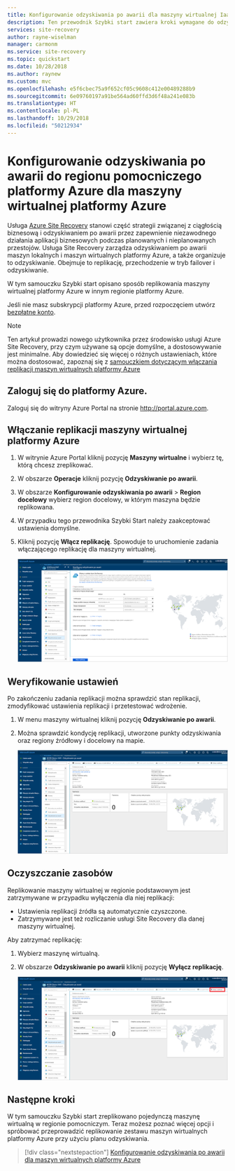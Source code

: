 ```yaml
---
title: Konfigurowanie odzyskiwania po awarii dla maszyny wirtualnej IaaS platformy Azure w regionie pomocniczym platformy Azure
description: Ten przewodnik Szybki start zawiera kroki wymagane do odzyskiwania po awarii maszyny wirtualnej IaaS platformy Azure między regionami platformy Azure przy użyciu usługi Azure Site Recovery.
services: site-recovery
author: rayne-wiselman
manager: carmonm
ms.service: site-recovery
ms.topic: quickstart
ms.date: 10/28/2018
ms.author: raynew
ms.custom: mvc
ms.openlocfilehash: e5f6cbec75a9f652cf05c9608c412e00489288b9
ms.sourcegitcommit: 6e09760197a91be564ad60ffd3d6f48a241e083b
ms.translationtype: HT
ms.contentlocale: pl-PL
ms.lasthandoff: 10/29/2018
ms.locfileid: "50212934"
---
```

# <a name="set-up-disaster-recovery-to-a-secondary-azure-region-for-an-azure-vm"></a>Konfigurowanie odzyskiwania po awarii do regionu pomocniczego platformy Azure dla maszyny wirtualnej platformy Azure 

Usługa [Azure Site Recovery](site-recovery-overview.md) stanowi część strategii związanej z ciągłością biznesową i odzyskiwaniem po awarii przez zapewnienie niezawodnego działania aplikacji biznesowych podczas planowanych i nieplanowanych przestojów. Usługa Site Recovery zarządza odzyskiwaniem po awarii maszyn lokalnych i maszyn wirtualnych platformy Azure, a także organizuje to odzyskiwanie. Obejmuje to replikację, przechodzenie w tryb failover i odzyskiwanie.

W tym samouczku Szybki start opisano sposób replikowania maszyny wirtualnej platformy Azure w innym regionie platformy Azure.

Jeśli nie masz subskrypcji platformy Azure, przed rozpoczęciem utwórz [bezpłatne konto](https://azure.microsoft.com/free/?WT.mc_id=A261C142F).

> [!NOTE]
> Ten artykuł prowadzi nowego użytkownika przez środowisko usługi Azure Site Recovery, przy czym używane są opcje domyślne, a dostosowywanie jest minimalne. Aby dowiedzieć się więcej o różnych ustawieniach, które można dostosować, zapoznaj się z [samouczkiem dotyczącym włączania replikacji maszyn wirtualnych platformy Azure](azure-to-azure-tutorial-enable-replication.md)

## <a name="log-in-to-azure"></a>Zaloguj się do platformy Azure.

Zaloguj się do witryny Azure Portal na stronie http://portal.azure.com.

## <a name="enable-replication-for-the-azure-vm"></a>Włączanie replikacji maszyny wirtualnej platformy Azure

1. W witrynie Azure Portal kliknij pozycję **Maszyny wirtualne** i wybierz tę, którą chcesz zreplikować.
2. W obszarze **Operacje** kliknij pozycję **Odzyskiwanie po awarii**.
3. W obszarze **Konfigurowanie odzyskiwania po awarii** > **Region docelowy** wybierz region docelowy, w którym maszyna będzie replikowana.
4. W przypadku tego przewodnika Szybki Start należy zaakceptować ustawienia domyślne.
5. Kliknij pozycję **Włącz replikację**. Spowoduje to uruchomienie zadania włączającego replikację dla maszyny wirtualnej.

    ![włączanie replikacji](media/azure-to-azure-quickstart/enable-replication1.png)

## <a name="verify-settings"></a>Weryfikowanie ustawień

Po zakończeniu zadania replikacji można sprawdzić stan replikacji, zmodyfikować ustawienia replikacji i przetestować wdrożenie.

1. W menu maszyny wirtualnej kliknij pozycję **Odzyskiwanie po awarii**.
2. Można sprawdzić kondycję replikacji, utworzone punkty odzyskiwania oraz regiony źródłowy i docelowy na mapie.

   ![Stan replikacji](media/azure-to-azure-quickstart/replication-status.png)

## <a name="clean-up-resources"></a>Oczyszczanie zasobów

Replikowanie maszyny wirtualnej w regionie podstawowym jest zatrzymywane w przypadku wyłączenia dla niej replikacji:

- Ustawienia replikacji źródła są automatycznie czyszczone.
- Zatrzymywane jest też rozliczanie usługi Site Recovery dla danej maszyny wirtualnej.

Aby zatrzymać replikację:

1. Wybierz maszynę wirtualną.
2. W obszarze **Odzyskiwanie po awarii** kliknij pozycję **Wyłącz replikację**.

   ![Wyłączanie replikacji](media/azure-to-azure-quickstart/disable2-replication.png)

## <a name="next-steps"></a>Następne kroki

W tym samouczku Szybki start zreplikowano pojedynczą maszynę wirtualną w regionie pomocniczym. Teraz możesz poznać więcej opcji i spróbować przeprowadzić replikowanie zestawu maszyn wirtualnych platformy Azure przy użyciu planu odzyskiwania.

> [!div class="nextstepaction"]
> [Konfigurowanie odzyskiwania po awarii dla maszyn wirtualnych platformy Azure](azure-to-azure-tutorial-enable-replication.md)
